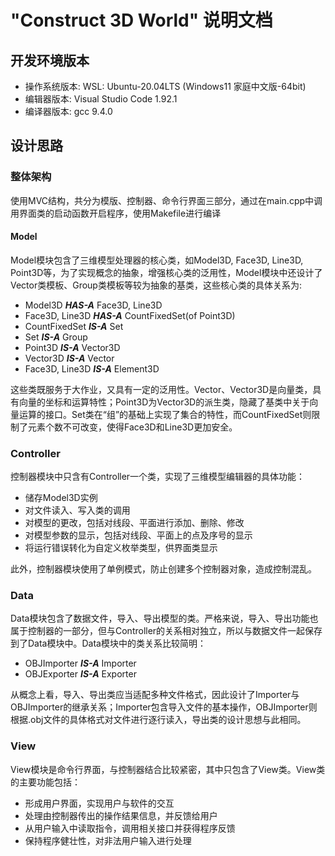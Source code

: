 # "Construct 3D World" 说明文档

  

## 开发环境版本

- 操作系统版本: WSL: Ubuntu-20.04LTS (Windows11 家庭中文版-64bit)
- 编辑器版本: Visual Studio Code 1.92.1
- 编译器版本: gcc 9.4.0

## 设计思路


### 整体架构


使用MVC结构，共分为模版、控制器、命令行界面三部分，通过在main.cpp中调用界面类的启动函数开启程序，使用Makefile进行编译

#### Model

Model模块包含了三维模型处理器的核心类，如Model3D, Face3D, Line3D, Point3D等，为了实现概念的抽象，增强核心类的泛用性，Model模块中还设计了Vector类模板、Group类模板等较为抽象的基类，这些核心类的具体关系为:

- Model3D ***HAS-A*** Face3D, Line3D
- Face3D, Line3D ***HAS-A*** CountFixedSet(of Point3D)
- CountFixedSet ***IS-A*** Set
- Set ***IS-A*** Group
- Point3D ***IS-A*** Vector3D
- Vector3D ***IS-A*** Vector
- Face3D, Line3D ***IS-A*** Element3D

这些类既服务于大作业，又具有一定的泛用性。Vector、Vector3D是向量类，具有向量的坐标和运算特性；Point3D为Vector3D的派生类，隐藏了基类中关于向量运算的接口。Set类在“组”的基础上实现了集合的特性，而CountFixedSet则限制了元素个数不可改变，使得Face3D和Line3D更加安全。

### Controller

控制器模块中只含有Controller一个类，实现了三维模型编辑器的具体功能：

- 储存Model3D实例
- 对文件读入、写入类的调用
- 对模型的更改，包括对线段、平面进行添加、删除、修改
- 对模型参数的显示，包括对线段、平面上的点及序号的显示
- 将运行错误转化为自定义枚举类型，供界面类显示

此外，控制器模块使用了单例模式，防止创建多个控制器对象，造成控制混乱。

### Data

Data模块包含了数据文件，导入、导出模型的类。严格来说，导入、导出功能也属于控制器的一部分，但与Controller的关系相对独立，所以与数据文件一起保存到了Data模块中。Data模块中的类关系比较简明：

- OBJImporter ***IS-A*** Importer
- OBJExporter ***IS-A*** Exporter

从概念上看，导入、导出类应当适配多种文件格式，因此设计了Importer与OBJImporter的继承关系；Importer包含导入文件的基本操作，OBJImporter则根据.obj文件的具体格式对文件进行逐行读入，导出类的设计思想与此相同。

### View

View模块是命令行界面，与控制器结合比较紧密，其中只包含了View类。View类的主要功能包括：

- 形成用户界面，实现用户与软件的交互
- 处理由控制器传出的操作结果信息，并反馈给用户
- 从用户输入中读取指令，调用相关接口并获得程序反馈
- 保持程序健壮性，对非法用户输入进行处理
